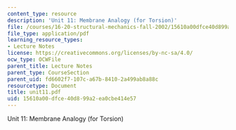 ```yaml
---
content_type: resource
description: 'Unit 11: Membrane Analogy (for Torsion)'
file: /courses/16-20-structural-mechanics-fall-2002/15610a00dfce40d899a2ea0cbe414e57_unit11.pdf
file_type: application/pdf
learning_resource_types:
- Lecture Notes
license: https://creativecommons.org/licenses/by-nc-sa/4.0/
ocw_type: OCWFile
parent_title: Lecture Notes
parent_type: CourseSection
parent_uid: fd6602f7-107c-a67b-8410-2a499ab8a88c
resourcetype: Document
title: unit11.pdf
uid: 15610a00-dfce-40d8-99a2-ea0cbe414e57
---
```

Unit 11: Membrane Analogy (for Torsion)